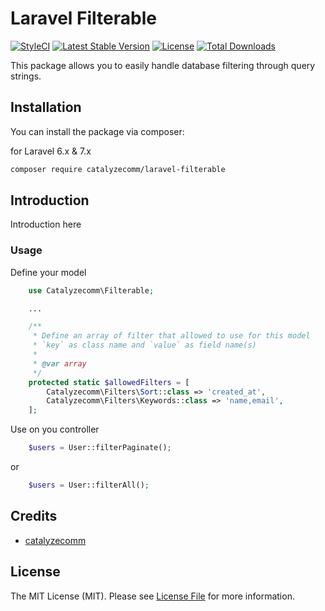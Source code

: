 # Laravel Filterable

[![StyleCI](https://github.styleci.io/repos/297788666/shield?style=flat&branch=master)](https://github.styleci.io/repos/297788666?branch=master)
[![Latest Stable Version](https://poser.pugx.org/catalyzecomm/laravel-filterable/v)](//packagist.org/packages/catalyzecomm/laravel-filterable)
[![License](https://poser.pugx.org/catalyzecomm/laravel-filterable/license)](//packagist.org/packages/catalyzecomm/laravel-filterable)
[![Total Downloads](https://poser.pugx.org/catalyzecomm/laravel-filterable/downloads)](//packagist.org/packages/catalyzecomm/laravel-filterable)

This package allows you to easily handle database filtering through query strings. 

## Installation

You can install the package via composer:

for Laravel 6.x & 7.x

```bash
composer require catalyzecomm/laravel-filterable
```

## Introduction

Introduction here

### Usage
Define your model
```php
    use Catalyzecomm\Filterable;

    ...

    /**
     * Define an array of filter that allowed to use for this model
     * `key` as class name and `value` as field name(s)
     *
     * @var array
     */
    protected static $allowedFilters = [
        Catalyzecomm\Filters\Sort::class => 'created_at',
        Catalyzecomm\Filters\Keywords::class => 'name,email',
    ];
```

Use on you controller
```php
    $users = User::filterPaginate();
```
or 
```php
    $users = User::filterAll();
```

## Credits

- [catalyzecomm](https://github.com/catalyzecomm)

## License

The MIT License (MIT). Please see [License File](LICENSE.md) for more information.
